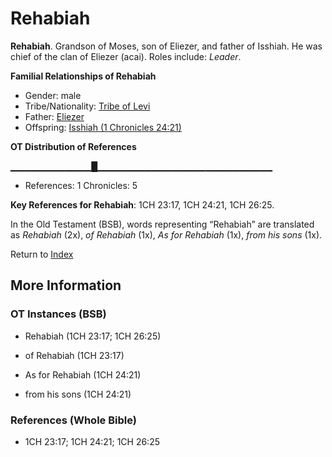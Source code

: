 # Rehabiah
**Rehabiah**. 
Grandson of Moses, son of Eliezer, and father of Isshiah. He was chief of the clan of Eliezer (acai). 
Roles include: 
_Leader_. 




**Familial Relationships of Rehabiah**


* Gender: male
* Tribe/Nationality: [Tribe of Levi](../../../groups/md/acai/Levi.md)
* Father: [Eliezer](Eliezer.3.md)
* Offspring: [Isshiah (1 Chronicles 24:21)](Isshiah.4.md)


**OT Distribution of References**

▁▁▁▁▁▁▁▁▁▁▁▁█▁▁▁▁▁▁▁▁▁▁▁▁▁▁▁▁▁▁▁▁▁▁▁▁▁▁
* References: 1 Chronicles: 5



**Key References for Rehabiah**: 
1CH 23:17, 1CH 24:21, 1CH 26:25. 


In the Old Testament (BSB), words representing “Rehabiah” are translated as 
*Rehabiah* (2x), *of Rehabiah* (1x), *As for Rehabiah* (1x), *from his sons* (1x). 




Return to [Index](00-Index.md)

## More Information

### OT Instances (BSB)

* Rehabiah (1CH 23:17; 1CH 26:25)

* of Rehabiah (1CH 23:17)

* As for Rehabiah (1CH 24:21)

* from his sons (1CH 24:21)



### References (Whole Bible)

* 1CH 23:17; 1CH 24:21; 1CH 26:25



